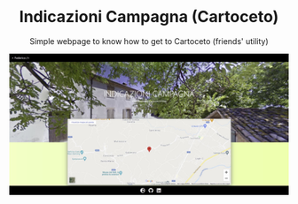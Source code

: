 <!-- PROJECT LOGO -->
<br />
<p align="center">
  <h1 align="center">Indicazioni Campagna (Cartoceto)</h1>

  <p align="center">
    Simple webpage to know how to get to Cartoceto (friends' utility)
    <br />
  </p>
</p>

[![Site preview](/files/images/social-image.JPG)](https://federicodiluca.github.io/indicazioni-campagna/)
